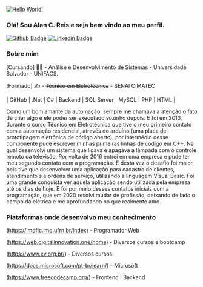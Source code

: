 ![Hello World!](https://github.com/Alan-Reis/img/blob/main/Hello%20World.gif)

### Olá! Sou Alan C. Reis e seja bem vindo ao meu perfil.

[![Github Badge](https://img.shields.io/badge/-Github-000?style=flat-square&logo=Github&logoColor=white&link=https://github.com/Alan-Reis)](https://github.com/Alan-Reis)
[![Linkedin Badge](https://img.shields.io/badge/-LinkedIn-blue?style=flat-square&logo=Linkedin&logoColor=white&link=https://www.linkedin.com/in/alan-c-reis/)](https://www.linkedin.com/in/alan-c-reis/)

### Sobre mim
[Cursando] ✍🏼 - Análise e Desenvolvimento de Sistemas - Universidade Salvador - UNIFACS.

[Formado] ✍ - ~~Técnico em Eletrotécnica~~ - SENAI CIMATEC

| GitHub | .Net | C# | Backend | SQL Server | MySQL | PHP | HTML | 

Como um bom amante da automação, sempre me chamava a atenção o fato de criar algo e ele poder ser executado sozinho depois. E foi em 2013, durante o curso Técnico em Eletrotécnica que tive o meu primeiro contato com a automação residencial, através do arduíno (uma placa de prototipagem eletrônica de código aberto), por intermédio desse componente pude escrever minhas primeiras linhas de código em C++. Na qual desenvolvi um sistema que ligava e apagava a lâmpada com o controle remoto da televisão.
Por volta de 2016 entrei em uma empresa e pude ter meu segundo contato com a programação. E desta vez o desafio foi maior, pois tive que desenvolver uma aplicação para cadastro de clientes, atendimento s e ordens de serviço, utilizando a linguagem Visual Basic. Foi uma grande conquista ver aquela aplicação sendo utilizada pela empresa até os dias de hoje.
E foi por meio desses contatos iniciais com a programação, que em 2020 resolvi mudar de profissão, deixando de lado o campo da elétrica e me aprofundando no que realmente amo.

### Plataformas onde desenvolvo meu conhecimento 

(https://imdfic.imd.ufrn.br/index) - Programador Web 

(https://web.digitalinnovation.one/home) - Diversos cursos e bootcamp 

(https://www.ev.org.br/) - Diversos cursos 

(https://docs.microsoft.com/pt-br/learn/) - Microsoft 

(https://www.freecodecamp.org/) - Frontend | Backend



